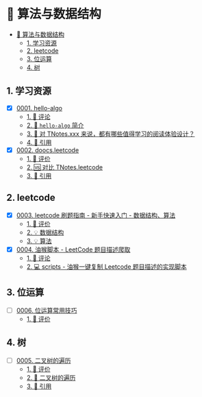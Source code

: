 # 🧠 算法与数据结构

<!-- region:toc -->

- [🧠 算法与数据结构](#-算法与数据结构)
  - [1. 学习资源](#1-学习资源)
  - [2. leetcode](#2-leetcode)
  - [3. 位运算](#3-位运算)
  - [4. 树](#4-树)

<!-- endregion:toc -->

## 1. 学习资源

- [x] [0001. hello-algo](https://github.com/tnotesjs/TNotes.algorithms/tree/main/notes/0001.%20hello-algo/README.md)
  - [1. 🫧 评论](https://github.com/tnotesjs/TNotes.algorithms/tree/main/notes/0001.%20hello-algo/README.md#1--评论)
  - [2. 📒 `hello-algo` 简介](https://github.com/tnotesjs/TNotes.algorithms/tree/main/notes/0001.%20hello-algo/README.md#2--hello-algo-简介)
  - [3. 🤔 对 TNotes.xxx 来说，都有哪些值得学习的阅读体验设计？](https://github.com/tnotesjs/TNotes.algorithms/tree/main/notes/0001.%20hello-algo/README.md#3--对-tnotesxxx-来说都有哪些值得学习的阅读体验设计)
  - [4. 🔗 引用](https://github.com/tnotesjs/TNotes.algorithms/tree/main/notes/0001.%20hello-algo/README.md#4--引用)
- [x] [0002. doocs.leetcode](https://github.com/tnotesjs/TNotes.algorithms/tree/main/notes/0002.%20doocs.leetcode/README.md)
  - [1. 🫧 评价](https://github.com/tnotesjs/TNotes.algorithms/tree/main/notes/0002.%20doocs.leetcode/README.md#1--评价)
  - [2. 🆚 对比 TNotes.leetcode](https://github.com/tnotesjs/TNotes.algorithms/tree/main/notes/0002.%20doocs.leetcode/README.md#2--对比-tnotesleetcode)
  - [3. 🔗 引用](https://github.com/tnotesjs/TNotes.algorithms/tree/main/notes/0002.%20doocs.leetcode/README.md#3--引用)

## 2. leetcode

- [x] [0003. leetcode 刷题指南 - 新手快速入门 - 数据结构、算法](https://github.com/tnotesjs/TNotes.algorithms/tree/main/notes/0003.%20leetcode%20%E5%88%B7%E9%A2%98%E6%8C%87%E5%8D%97%20-%20%E6%96%B0%E6%89%8B%E5%BF%AB%E9%80%9F%E5%85%A5%E9%97%A8%20-%20%E6%95%B0%E6%8D%AE%E7%BB%93%E6%9E%84%E3%80%81%E7%AE%97%E6%B3%95/README.md)
  - [1. 🫧 评价](https://github.com/tnotesjs/TNotes.algorithms/tree/main/notes/0003.%20leetcode%20%E5%88%B7%E9%A2%98%E6%8C%87%E5%8D%97%20-%20%E6%96%B0%E6%89%8B%E5%BF%AB%E9%80%9F%E5%85%A5%E9%97%A8%20-%20%E6%95%B0%E6%8D%AE%E7%BB%93%E6%9E%84%E3%80%81%E7%AE%97%E6%B3%95/README.md#1--评价)
  - [2. 💡 数据结构](https://github.com/tnotesjs/TNotes.algorithms/tree/main/notes/0003.%20leetcode%20%E5%88%B7%E9%A2%98%E6%8C%87%E5%8D%97%20-%20%E6%96%B0%E6%89%8B%E5%BF%AB%E9%80%9F%E5%85%A5%E9%97%A8%20-%20%E6%95%B0%E6%8D%AE%E7%BB%93%E6%9E%84%E3%80%81%E7%AE%97%E6%B3%95/README.md#2--数据结构)
  - [3. 💡 算法](https://github.com/tnotesjs/TNotes.algorithms/tree/main/notes/0003.%20leetcode%20%E5%88%B7%E9%A2%98%E6%8C%87%E5%8D%97%20-%20%E6%96%B0%E6%89%8B%E5%BF%AB%E9%80%9F%E5%85%A5%E9%97%A8%20-%20%E6%95%B0%E6%8D%AE%E7%BB%93%E6%9E%84%E3%80%81%E7%AE%97%E6%B3%95/README.md#3--算法)
- [x] [0004. 油猴脚本 - LeetCode 题目描述爬取](https://github.com/tnotesjs/TNotes.algorithms/tree/main/notes/0004.%20%E6%B2%B9%E7%8C%B4%E8%84%9A%E6%9C%AC%20-%20LeetCode%20%E9%A2%98%E7%9B%AE%E6%8F%8F%E8%BF%B0%E7%88%AC%E5%8F%96/README.md)
  - [1. 🫧 评论](https://github.com/tnotesjs/TNotes.algorithms/tree/main/notes/0004.%20%E6%B2%B9%E7%8C%B4%E8%84%9A%E6%9C%AC%20-%20LeetCode%20%E9%A2%98%E7%9B%AE%E6%8F%8F%E8%BF%B0%E7%88%AC%E5%8F%96/README.md#1--评论)
  - [2. 💻 scripts - 油猴一键复制 Leetcode 题目描述的实现脚本](https://github.com/tnotesjs/TNotes.algorithms/tree/main/notes/0004.%20%E6%B2%B9%E7%8C%B4%E8%84%9A%E6%9C%AC%20-%20LeetCode%20%E9%A2%98%E7%9B%AE%E6%8F%8F%E8%BF%B0%E7%88%AC%E5%8F%96/README.md#2--scripts---油猴一键复制-leetcode-题目描述的实现脚本)

## 3. 位运算

- [ ] [0006. 位运算常用技巧](https://github.com/tnotesjs/TNotes.algorithms/tree/main/notes/0006.%20%E4%BD%8D%E8%BF%90%E7%AE%97%E5%B8%B8%E7%94%A8%E6%8A%80%E5%B7%A7/README.md)
  - [1. 🫧 评价](https://github.com/tnotesjs/TNotes.algorithms/tree/main/notes/0006.%20%E4%BD%8D%E8%BF%90%E7%AE%97%E5%B8%B8%E7%94%A8%E6%8A%80%E5%B7%A7/README.md#1--评价)

## 4. 树

- [ ] [0005. 二叉树的遍历](https://github.com/tnotesjs/TNotes.algorithms/tree/main/notes/0005.%20%E4%BA%8C%E5%8F%89%E6%A0%91%E7%9A%84%E9%81%8D%E5%8E%86/README.md)
  - [1. 🫧 评价](https://github.com/tnotesjs/TNotes.algorithms/tree/main/notes/0005.%20%E4%BA%8C%E5%8F%89%E6%A0%91%E7%9A%84%E9%81%8D%E5%8E%86/README.md#1--评价)
  - [2. 📒 二叉树的遍历](https://github.com/tnotesjs/TNotes.algorithms/tree/main/notes/0005.%20%E4%BA%8C%E5%8F%89%E6%A0%91%E7%9A%84%E9%81%8D%E5%8E%86/README.md#2--二叉树的遍历)
  - [3. 🔗 引用](https://github.com/tnotesjs/TNotes.algorithms/tree/main/notes/0005.%20%E4%BA%8C%E5%8F%89%E6%A0%91%E7%9A%84%E9%81%8D%E5%8E%86/README.md#3--引用)
